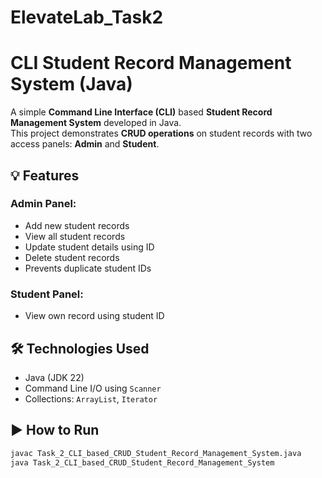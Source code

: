 # ElevateLab_Task2
# CLI Student Record Management System (Java)

A simple **Command Line Interface (CLI)** based **Student Record Management System** developed in Java.  
This project demonstrates **CRUD operations** on student records with two access panels: **Admin** and **Student**.

## 💡 Features

### Admin Panel:
- Add new student records
- View all student records
- Update student details using ID
- Delete student records
- Prevents duplicate student IDs

### Student Panel:
- View own record using student ID

## 🛠️ Technologies Used

- Java (JDK 22)
- Command Line I/O using `Scanner`
- Collections: `ArrayList`, `Iterator`
  
## ▶️ How to Run
```bash
javac Task_2_CLI_based_CRUD_Student_Record_Management_System.java
java Task_2_CLI_based_CRUD_Student_Record_Management_System

